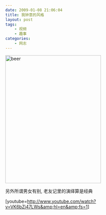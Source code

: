 ```yaml
---
date: 2009-01-08 21:06:04
title: 我钟意的风格
layout: post
tags:
    - 视频
    - 趣事
categories:
    - 网志
---
```

<!--more-->



<a href="http://pic.ztpala.com/wp-content/uploads/2009/01/beer.jpg"><img class="aligncenter size-medium wp-image-1682" title="beer" src="http://ztpala.com/wp-content/uploads/2009/01/beer.jpg?w=300" alt="beer" width="300" height="400" /></a>

另外所谓男女有别, 老友记里的演绎算是经典

[youtube=http://www.youtube.com/watch?v=VK6bZj47LWs&amp;hl=en&amp;fs=1] 
